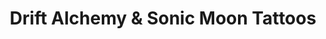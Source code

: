 ---
title: "Drift Alchemy & Sonic Moon Tattoos"
url: /manistique/drift-alchemy-und-sonic-moon-tattoos/
shop: Tattoo
---